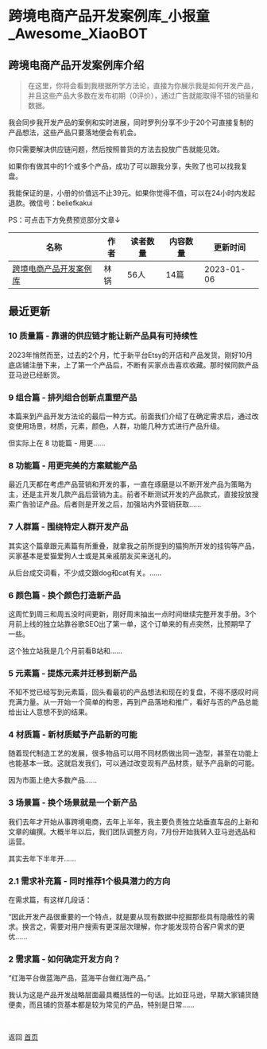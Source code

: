 # 跨境电商产品开发案例库_小报童_Awesome_XiaoBOT

## 跨境电商产品开发案例库介绍
> 在这里，你将会看到我根据所学方法论，直接为你展示我是如何开发产品，并且这些产品大多数在发布初期（0评价），通过广告就能取得不错的销量和数据。    
    
我会同步我开发产品的案例和实时进展，同时罗列分享不少于20个可直接复制的产品想法，这些产品只要落地便会有机会。    
    
你只需要解决供应链问题，然后按照普货的方法去投放广告就能见效。    
    
如果你有做其中的1个或多个产品，成功了可以跟我分享，失败了也可以找我复盘。    
    
我能保证的是，小册的价值远不止39元。如果你觉得不值，可以在24小时内发起退款。微信号：beliefkakui    
    
PS：可点击下方免费预览部分文章↓  
  


|名称|作者|读者数量|内容数量|更新时间|
|---|---|---|---|---|
|[跨境电商产品开发案例库](https://xiaobot.net/p/chanpin?refer=0b133df9-27dc-423b-8101-639049001c13)|林锅|56人|14篇|2023-01-06|

## 最近更新
### 10 质量篇 - 靠谱的供应链才能让新产品具有可持续性

2023年悄然而至，过去的2个月，忙于新平台Etsy的开店和产品发货。刚好10月底店铺注册下来，上了第一个产品后，不断有买家点击喜欢收藏。那时候同款产品亚马逊已经断货。

### 9 组合篇 - 排列组合创新点重塑产品

本篇来到产品开发方法论的最后一种方式。前面我们介绍了在确定需求后，通过改变使用场景，材质，元素，颜色，人群，功能几种方式进行产品升级。

但实际上在 8 功能篇 - 用更......

### 8 功能篇 - 用更完美的方案赋能产品

最近几天都在考虑产品营销和开发的事，一直在琢磨是以不断开发产品为策略为主，还是主开发几款产品后营销为主。前者不断测试开发的产品款式，直接投放搜索广告验证产品。后者则是开发之后，加强站内外营销获取......

### 7 人群篇 - 围绕特定人群开发产品

其实这个篇章跟元素篇有所重叠，就拿我之前所提到的猫狗所开发的挂钩等产品，买家基本是爱猫爱狗人士或是其亲戚朋友买来送礼的。

从后台成交词看，不少成交跟dog和cat有关。......

### 6 颜色篇 - 换个颜色打造新产品

这周忙到周三和周五没时间更新，刚好周末抽出一点时间继续完整开发手册。3个月前上线的独立站靠谷歌SEO出了第一单，这个订单来的有点突然，比预期早了一些。

这个独立站我是几个月前看B站和......

### 5 元素篇 - 提炼元素并迁移到新产品

不知不觉已经写到元素篇，回头看最初的产品想法和现在的复盘，不得不感叹时间充满力量。从一开始一个简单的构思，再到产品落地和推广，看好与否的产品总能给出让人意想不到的结果。

### 4 材质篇 - 新材质赋予产品新的可能

随着现代制造工艺的发展，很多物品可以用不同材质做出同一造型，甚至在功能上也能基本一致。这就启发我们，可以通过改变现有产品材质，赋予产品新的可能。

因为市面上绝大多数产品......

### 3 场景篇 - 换个场景就是一个新产品

我们去年才开始从事跨境电商，去年上半年，我主要负责独立站垂直车品的上新和文章的编撰。大概半年以后，我们团队调整方向，7月份开始我转入亚马逊选品和运营。

其实去年下半年开......

### 2.1 需求补充篇 - 同时推荐1个极具潜力的方向

在需求篇，有这样几段话：

“因此开发产品很重要的一个特点，就是要从现有数据中挖掘那些具有隐蔽性的需求。换言之，需要对用户搜索有更深层次理解，你才能发现符合客户需求的更优......

### 2 需求篇 - 如何确定开发方向？

“红海平台做蓝海产品，蓝海平台做红海产品。”

我认为这是产品开发战略层面最具概括性的一句话。比如亚马逊，早期大家铺货随便卖，而且铺的货基本都是较为常见的产品，特别是日常......


<a href="https://github.com/Reno9527/awesome-xiaobot" style="color: white; text-decoration: none;">awesome-xiaobot</a>

返回 [首页](../README.md)
